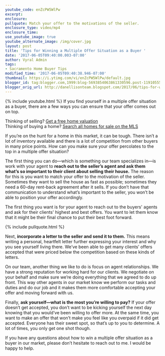 ```yaml
---
youtube_code: enZcPW5WlPw
excerpt:
enclosure:
pullquote: Match your offer to the motivations of the seller.
enclosure_type: video/mp4
enclosure_time:
use_youtube_image: true
youtube_alternate_image: /img/cover.jpg
layout: post
title: 'Tips for Winning a Multiple Offer Situation as a Buyer '
date: '2017-06-05T09:40:00.003-07:00'
author: Vyral Admin
tags:
- Sacramento Home Buyer Tips
modified_time: '2017-06-05T09:40:38.946-07:00'
thumbnail: https://i.ytimg.com/vi/enZcPW5WlPw/default.jpg
blogger_id: tag:blogger.com,1999:blog-5693854063861330596.post-1191055529307749303
blogger_orig_url: http://danellisonteam.blogspot.com/2017/06/tips-for-winning-multiple-offer.html
---
```

{% include youtube.html %}
If you find yourself in a multiple offer situation as a buyer, there are a few ways you can ensure that your offer comes out on top.

<div class="post-cta">
Thinking of selling? <a href="https://www.searchallcahomes.com/sellers/free-market-analysis/" target="_blank">Get a free home valuation</a><br>
Thinking of buying a home? <a href="https://www.searchallcahomes.com/" target="_blank">Search all homes for sale on the MLS</a>
</div>

If you’re on the hunt for a home in this market, it can be tough. There isn’t a lot of inventory available and there is a lot of competition from other buyers in many price points. How can you make sure your offer percolates to the top in a multiple offer situation?

The first thing you can do—which is something our team specializes in—is work with your agent to **reach out to the seller’s agent and ask them what’s so important to their client about selling their house.** The reason for this is you want to match your offer to the motivation of the seller. Sometimes they want to sell the house as fast as possible; sometimes they need a 60-day rent-back agreement after it sells. If you don’t have that communication to understand what’s important to the seller, you won’t be able to position your offer accordingly.

The first thing you want is for your agent to reach out to the buyers' agents and ask for their clients' highest and best offers. You want to let them know that it might be their final chance to put their best foot forward.

{% include pullquote.html %}

Next, **incorporate a letter to the seller and send it to them.** This means writing a personal, heartfelt letter further expressing your interest and why you see yourself living there. We’ve been able to get many clients’ offers accepted that were priced below the competition based on these kinds of letters.

On our team, another thing we like to do is focus on agent relationships. We have a strong reputation for working hard for our clients. We negotiate on your behalf and make sure we’re doing everything that we agreed to do up front. This way other agents in our market know we perform our tasks and duties and do our job and it makes them more comfortable accepting your offer and moving forward with us.

Finally, **ask yourself—what is the most you’re willing to pay?** If your offer doesn’t get accepted, you don’t want to be kicking yourself the next day knowing that you would’ve been willing to offer more. At the same time, you want to make an offer that won’t make you feel like you overpaid if it did get accepted. Everyone has their sweet spot, so that’s up to you to determine. A lot of times, you only get one shot though.

If you have any questions about how to win a multiple offer situation as a buyer in our market, please don’t hesitate to reach out to me. I would be happy to help.

